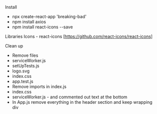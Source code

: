 Install

- npx create-react-app 'breaking-bad'
- npm install axios
- npm install react-icons --save

Libraries
Icons - react-icons [https://github.com/react-icons/react-icons]

Clean up

- Remove files
- serviceWorker.js
- setUpTests.js
- logo.svg
- index.css
- app.test.js
- Remove imports in index.js
- index.css
- serviceWorker.js - and commented out text at the bottom
- In App.js remove everything in the header section and keep wrapping div
